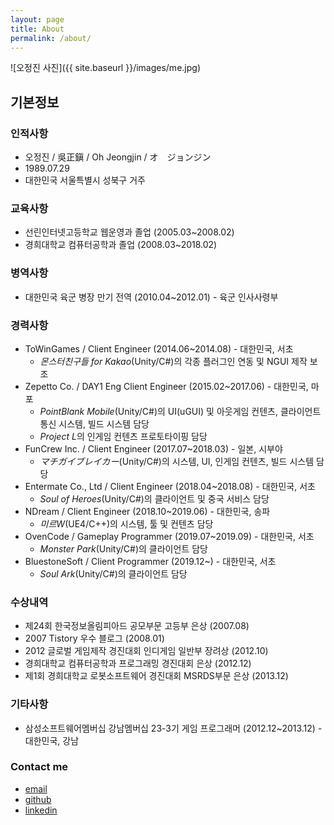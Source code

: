 ```yaml
---
layout: page
title: About
permalink: /about/
---
```


![오정진 사진]({{ site.baseurl }}/images/me.jpg)

기본정보
--------------------

### 인적사항

- 오정진 / 吳正鎭 / Oh Jeongjin / オ　ジョンジン
- 1989.07.29
- 대한민국 서울특별시 성북구 거주

### 교육사항

- 선린인터넷고등학교 웹운영과 졸업 (2005.03~2008.02)
- 경희대학교 컴퓨터공학과 졸업 (2008.03~2018.02)

### 병역사항

- 대한민국 육군 병장 만기 전역 (2010.04~2012.01) - 육군 인사사령부

### 경력사항

- ToWinGames / Client Engineer (2014.06~2014.08) - 대한민국, 서초
  - *몬스터친구들 for Kakao*(Unity/C#)의 각종 플러그인 연동 및 NGUI 제작 보조
- Zepetto Co. / DAY1 Eng Client Engineer (2015.02~2017.06) - 대한민국, 마포
  - *PointBlank Mobile*(Unity/C#)의 UI(uGUI) 및 아웃게임 컨텐츠, 클라이언트 통신 시스템, 빌드 시스템 담당
  - *Project L*의 인게임 컨텐츠 프로토타이핑 담당
- FunCrew Inc. / Client Engineer (2017.07~2018.03) - 일본, 시부야
  - *マチガイブレイカー*(Unity/C#)의 시스템, UI, 인게임 컨텐츠, 빌드 시스템 담당
- Entermate Co., Ltd / Client Engineer (2018.04~2018.08) - 대한민국, 서초
  - *Soul of Heroes*(Unity/C#)의 클라이언트 및 중국 서비스 담당
- NDream / Client Engineer (2018.10~2019.06) - 대한민국, 송파
  - *미르W*(UE4/C++)의 시스템, 툴 및 컨텐츠 담당
- OvenCode / Gameplay Programmer (2019.07~2019.09) - 대한민국, 서초
  - *Monster Park*(Unity/C#)의 클라이언트 담당
- BluestoneSoft / Client Programmer (2019.12~) - 대한민국, 서초
  - *Soul Ark*(Unity/C#)의 클라이언트 담당

### 수상내역

- 제24회 한국정보올림피아드 공모부문 고등부 은상 (2007.08)
- 2007 Tistory 우수 블로그 (2008.01)
- 2012 글로벌 게임제작 경진대회 인디게임 일반부 장려상 (2012.10)
- 경희대학교 컴퓨터공학과 프로그래밍 경진대회 은상 (2012.12)
- 제1회 경희대학교 로봇소프트웨어 경진대회 MSRDS부문 은상 (2013.12)

### 기타사항

- 삼성소프트웨어멤버십 강남멤버십 23-3기 게임 프로그래머 (2012.12~2013.12) - 대한민국, 강남

### Contact me

- [email](mailto:onsemy@gmail.com)
- [github](https://github.com/onsemy)
- [linkedin](https://linkedin.com/in/onsemy)
